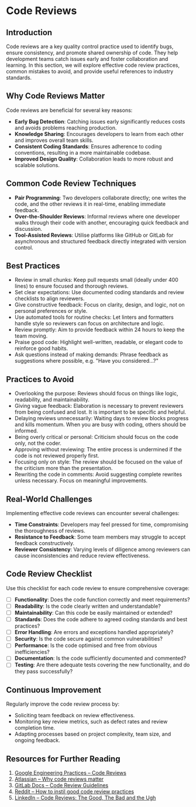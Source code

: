 # Code Reviews

## Introduction

Code reviews are a key quality control practice used to identify bugs, ensure consistency, and promote shared ownership of code. They help development teams catch issues early and foster collaboration and learning. In this section, we will explore effective code review practices, common mistakes to avoid, and provide useful references to industry standards.

## Why Code Reviews Matter

Code reviews are beneficial for several key reasons:

- **Early Bug Detection**: Catching issues early significantly reduces costs and avoids problems reaching production.
- **Knowledge Sharing**: Encourages developers to learn from each other and improves overall team skills.
- **Consistent Coding Standards**: Ensures adherence to coding conventions, resulting in a more maintainable codebase.
- **Improved Design Quality**: Collaboration leads to more robust and scalable solutions.

## Common Code Review Techniques

- **Pair Programming**: Two developers collaborate directly; one writes the code, and the other reviews it in real-time, enabling immediate feedback.
- **Over-the-Shoulder Reviews**: Informal reviews where one developer walks through their code with another, encouraging quick feedback and discussion.
- **Tool-Assisted Reviews**: Utilise platforms like GitHub or GitLab for asynchronous and structured feedback directly integrated with version control.

## Best Practices

- Review in small chunks: Keep pull requests small (ideally under 400 lines) to ensure focused and thorough reviews.
- Set clear expectations: Use documented coding standards and review checklists to align reviewers.
- Give constructive feedback: Focus on clarity, design, and logic, not on personal preferences or style.
- Use automated tools for routine checks: Let linters and formatters handle style so reviewers can focus on architecture and logic.
- Review promptly: Aim to provide feedback within 24 hours to keep the team moving.
- Praise good code: Highlight well-written, readable, or elegant code to reinforce good habits.
- Ask questions instead of making demands: Phrase feedback as suggestions where possible, e.g. "Have you considered...?"

## Practices to Avoid

- Overlooking the purpose: Reviews should focus on things like logic, readability, and maintainability.
- Giving vague feedback: Elaboration is necessary to prevent reviewers from being confused and lost. It is important to be specific and helpful.
- Delaying reviews unnecessarily: Waiting days to review blocks progress and kills momentum. When you are busy with coding, others should be informed.
- Being overly critical or personal: Criticism should focus on the code only, not the coder.
- Approving without reviewing: The entire process is undermined if the code is not reviewed properly first.
- Focusing only on style: The review should be focused on the value of the criticism more than the presentation.
- Rewriting the code in comments: Avoid suggesting complete rewrites unless necessary. Focus on meaningful improvements.

## Real-World Challenges

Implementing effective code reviews can encounter several challenges:

- **Time Constraints**: Developers may feel pressed for time, compromising the thoroughness of reviews.
- **Resistance to Feedback**: Some team members may struggle to accept feedback constructively.
- **Reviewer Consistency**: Varying levels of diligence among reviewers can cause inconsistencies and reduce review effectiveness.

## Code Review Checklist

Use this checklist for each code review to ensure comprehensive coverage:

- [ ] **Functionality**: Does the code function correctly and meet requirements?
- [ ] **Readability**: Is the code clearly written and understandable?
- [ ] **Maintainability**: Can this code be easily maintained or extended?
- [ ] **Standards**: Does the code adhere to agreed coding standards and best practices?
- [ ] **Error Handling**: Are errors and exceptions handled appropriately?
- [ ] **Security**: Is the code secure against common vulnerabilities?
- [ ] **Performance**: Is the code optimised and free from obvious inefficiencies?
- [ ] **Documentation**: Is the code sufficiently documented and commented?
- [ ] **Testing**: Are there adequate tests covering the new functionality, and do they pass successfully?

## Continuous Improvement

Regularly improve the code review process by:

- Soliciting team feedback on review effectiveness.
- Monitoring key review metrics, such as defect rates and review completion time.
- Adapting processes based on project complexity, team size, and ongoing feedback.

## Resources for Further Reading

1. [Google Engineering Practices – Code Reviews](https://google.github.io/eng-practices/review/)
2. [Atlassian – Why code reviews matter](https://www.atlassian.com/agile/software-development/code-reviews)
3. [GitLab Docs – Code Review Guidelines](https://docs.gitlab.com/development/code_review/)
4. [Reddit – How to instil good code review practices](https://www.reddit.com/r/ExperiencedDevs/comments/1htpu5g/how_to_instil_good_code_review_practices/)
5. [LinkedIn – Code Reviews: The Good, The Bad and the Ugh](https://www.linkedin.com/pulse/code-reviews-good-bad-ugh-nic-pegg-74q3c/)
